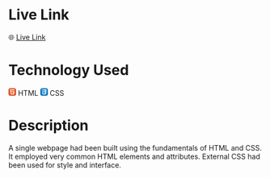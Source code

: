 # Live Link
🌐 <a href='https://jbjzeehad.github.io/project_01/'>Live Link<a>
# Technology Used
<a><img src="https://github.com/jbjzeehad/jbjzeehad/blob/main/icon/HTML.svg" width="15" height="15"/></a> HTML
<a><img src="https://github.com/jbjzeehad/jbjzeehad/blob/main/icon/CSS.svg" width="15" height="15"/></a> CSS

# Description
A single webpage had been built using the fundamentals of HTML and CSS. It employed very common HTML elements and attributes. External CSS had been used for style and interface.

